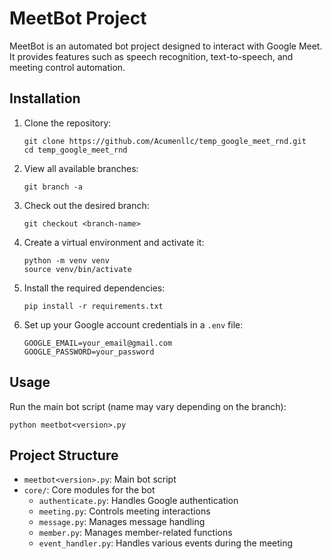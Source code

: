 # MeetBot Project

MeetBot is an automated bot project designed to interact with Google Meet. It provides features such as speech recognition, text-to-speech, and meeting control automation.

## Installation

1. Clone the repository:
   ```
   git clone https://github.com/Acumenllc/temp_google_meet_rnd.git
   cd temp_google_meet_rnd
   ```

2. View all available branches:
   ```
   git branch -a
   ```

3. Check out the desired branch:
   ```
   git checkout <branch-name>
   ```
4. Create a virtual environment and activate it:
   ```
   python -m venv venv
   source venv/bin/activate 
   ```

5. Install the required dependencies:
   ```
   pip install -r requirements.txt
   ```

6. Set up your Google account credentials in a `.env` file:
   ```
   GOOGLE_EMAIL=your_email@gmail.com
   GOOGLE_PASSWORD=your_password
   ```

## Usage

Run the main bot script (name may vary depending on the branch):

```
python meetbot<version>.py
```

## Project Structure

- `meetbot<version>.py`: Main bot script
- `core/`: Core modules for the bot
  - `authenticate.py`: Handles Google authentication
  - `meeting.py`: Controls meeting interactions
  - `message.py`: Manages message handling
  - `member.py`: Manages member-related functions
  - `event_handler.py`: Handles various events during the meeting
